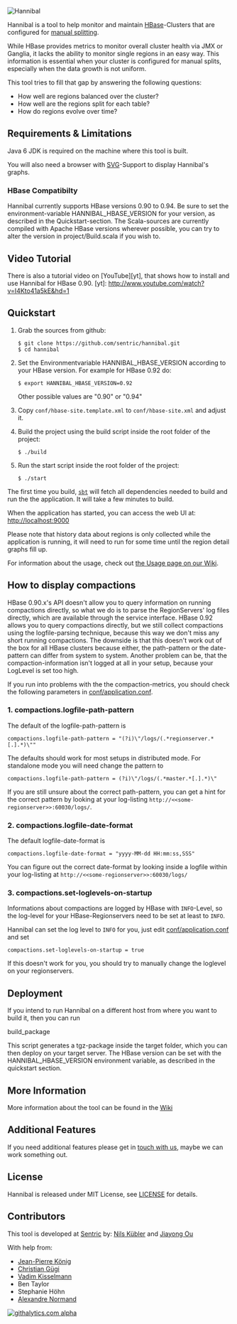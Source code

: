 ![Hannibal][Hannibal-Logo]

 [Hannibal-Logo]: https://github.com/sentric/hannibal/blob/master/public/images/hannibal-logo-large-white.png?raw=true

Hannibal is a tool to help monitor and maintain [HBase][]-Clusters that are configured for
[manual splitting][].

 [HBase]: http://hbase.apache.org
 [manual splitting]: http://hbase.apache.org/book/important_configurations.html#disable.splitting

While HBase provides metrics to monitor overall cluster health via JMX or Ganglia, it lacks the ability to monitor
single regions in an easy way. This information is essential when your cluster is configured for manual splits,
especially when the data growth is not uniform.

This tool tries to fill that gap by answering the following questions:

 * How well are regions balanced over the cluster?
 * How well are the regions split for each table?
 * How do regions evolve over time?

## Requirements & Limitations

Java 6 JDK is required on the machine where this tool is built. 

You will also need a browser with [SVG][]-Support to display Hannibal's graphs.

  [SVG]: http://en.wikipedia.org/wiki/Scalable_Vector_Graphics

### HBase Compatibilty

Hannibal currently supports HBase versions 0.90 to 0.94. Be sure to set the environment-variable HANNIBAL_HBASE_VERSION for your version, as described in the Quickstart-section. The Scala-sources are currently compiled with Apache HBase versions wherever possible, you can try to alter the version in project/Build.scala if you wish to.

## Video Tutorial

There is also a tutorial video on [YouTube][yt], that shows how to install and use Hannibal for HBase 0.90.
[yt]: http://www.youtube.com/watch?v=I4Kto41a5kE&hd=1

## Quickstart

 1. Grab the sources from github: 
 
        $ git clone https://github.com/sentric/hannibal.git
        $ cd hannibal

 2. Set the Environmentvariable HANNIBAL_HBASE_VERSION according to your HBase version. For example for HBase 0.92 do:

        $ export HANNIBAL_HBASE_VERSION=0.92
    
    Other possible values are "0.90" or "0.94"

 3. Copy `conf/hbase-site.template.xml` to `conf/hbase-site.xml` and adjust it.

 4. Build the project using the build script inside the root folder of the project:
 
        $ ./build

 5. Run the start script inside the root folder of the project:
 
        $ ./start

The first time you build, [`sbt`][sbt] will fetch all dependencies needed to build and run the the
application. It will take a few minutes to build.

 [sbt]: http://www.scala-sbt.org/

When the application has started, you can access the web UI at: <http://localhost:9000>

Please note that history data about regions is only collected while the application is running, it will need to run for
some time until the region detail graphs fill up. 

For information about the usage, check out [the Usage page on our Wiki][Wiki-Usage].

 [Wiki-Usage]: https://github.com/sentric/hannibal/wiki/Usage

## How to display compactions
HBase 0.90.x's API doesn't allow you to query information on running compactions directly, so what we do is to parse
the RegionServers' log files directly, which are available through the service interface. HBase 0.92 allows you to query
compactions directly, but we still collect compactions using the logfile-parsing technique, because this way we don't miss 
any short running compactions.
The downside is that this doesn't work out of the box for all HBase clusters because either, the path-pattern or the
date-pattern can differ from system to system. Another problem can be, that the compaction-information isn't logged at
all in your setup, because your LogLevel is set too high.

If you run into problems with the the compaction-metrics, you should check the following parameters in [conf/application.conf](blob/master/conf/application.conf).

### 1. compactions.logfile-path-pattern
The default of the logfile-path-pattern is 

    compactions.logfile-path-pattern = "(?i)\"/logs/(.*regionserver.*[.].*)\""
 
The defaults should work for most setups in distributed mode. For standalone mode you will need change the pattern to

	compactions.logfile-path-pattern = (?i)\"/logs/(.*master.*[.].*)\"
	
If you are still unsure about the correct path-pattern, you can get a hint for the correct pattern by looking at your 
log-listing ```http://<<some-regionserver>>:60030/logs/```.

### 2. compactions.logfile-date-format
The default logfile-date-format is 

    compactions.logfile-date-format = "yyyy-MM-dd HH:mm:ss,SSS"

You can figure out the correct date-format by looking inside a logfile within your log-listing at ```http://<<some-regionserver>>:60030/logs/```

### 3. compactions.set-loglevels-on-startup
Informations about compactions are logged by HBase with `INFO`-Level, so the log-level for your HBase-Regionservers need to be set at least to `INFO`.

Hannibal can set the log level to `INFO` for you, just edit [conf/application.conf](blob/master/conf/application.conf)
and set

    compactions.set-loglevels-on-startup = true
If this doesn't work for you, you should try to manually change the loglevel on your regionservers.

## Deployment
If you intend to run Hannibal on a different host from where you want to build it, then you can run

build_package

This script generates a tgz-package inside the target folder, which you can then deploy on your target server. The HBase version can be set with the HANNIBAL_HBASE_VERSION environment variable, as described in the quickstart section.

## More Information

More information about the tool can be found in the [Wiki][]

 [Wiki]: https://github.com/sentric/hannibal/wiki

## Additional Features

If you need additional features please get in [touch with us](http://sentric.ch/contact), maybe we can work something
out.

## License

Hannibal is released under MIT License, see [LICENSE][] for details.

 [LICENSE]: https://github.com/sentric/hannibal/blob/master/LICENSE

## Contributors

This tool is developed at [Sentric][] by: [Nils Kübler][] and [Jiayong Ou][]

With help from:

 * [Jean-Pierre König][]
 * [Christian Gügi][]
 * [Vadim Kisselmann][]
 * Ben Taylor
 * Stephanie Höhn
 * [Alexandre Normand][]

 [Sentric]: http://www.sentric.ch
 [Nils Kübler]: https://twitter.com/nkuebler
 [Jiayong Ou]: https://twitter.com/jiayongou
 [Jean-Pierre König]: https://twitter.com/jpkoenig
 [Christian Gügi]: https://twitter.com/chrisgugi
 [Vadim Kisselmann]: https://twitter.com/vkisselmann
 [Alexandre Normand]: https://github.com/alexandre-normand

[![githalytics.com alpha](https://cruel-carlota.pagodabox.com/ed9e66b101612798e3e015369f86b502 "githalytics.com")](http://githalytics.com/sentric/hannibal)
